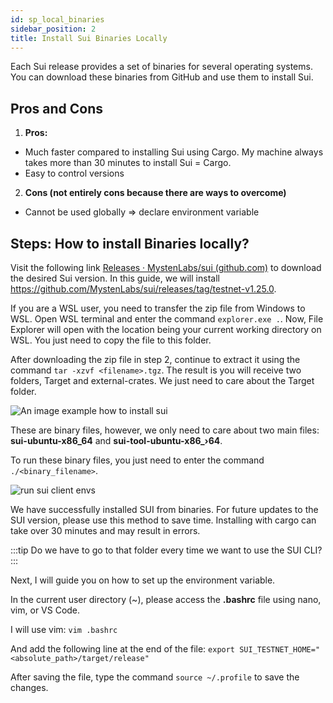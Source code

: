 ```yaml
---
id: sp_local_binaries
sidebar_position: 2
title: Install Sui Binaries Locally
---
```



Each Sui release provides a set of binaries for several operating systems. You can download these binaries from GitHub and use them to install Sui.

## Pros and Cons
1. **Pros:**

- Much faster compared to installing Sui using Cargo. My machine always takes more than 30 minutes to install Sui = Cargo.
- Easy to control versions

2. **Cons (not entirely cons because there are ways to overcome)**

- Cannot be used globally => declare environment variable

## Steps: How to install Binaries locally?

Visit the following link [Releases · MystenLabs/sui (github.com)](https://github.com/MystenLabs/sui/releases) to download the desired Sui version. In this guide, we will install https://github.com/MystenLabs/sui/releases/tag/testnet-v1.25.0.

If you are a WSL user, you need to transfer the zip file from Windows to WSL. Open WSL terminal and enter the command `explorer.exe .`. Now, File Explorer will open with the location being your current working directory on WSL. You just need to copy the file to this folder.

After downloading the zip file in step 2, continue to extract it using the command `tar -xzvf <filename>.tgz`. The result is you will receive two folders, Target and external-crates. We just need to care about the Target folder.   

![An image example how to install sui](/img/set-up-sui/SCR-20240517-upls.png)


These are binary files, however, we only need to care about two main files: **sui-ubuntu-x86_64** and **sui-tool-ubuntu-x86_›64**.

To run these binary files, you just need to enter the command `./<binary_filename>`.

![run sui client envs ](/img/set-up-sui/sui_client_envs.png)

We have successfully installed SUI from binaries. For future updates to the SUI version, please use this method to save time. Installing with cargo can take over 30 minutes and may result in errors.


:::tip
Do we have to go to that folder every time we want to use the SUI CLI?
:::

Next, I will guide you on how to set up the environment variable.

In the current user directory (~), please access the **.bashrc** file using nano, vim, or VS Code.

I will use vim: `vim .bashrc`

And add the following line at the end of the file: `export SUI_TESTNET_HOME="<absolute_path>/target/release"`

After saving the file, type the command `source ~/.profile` to save the changes.